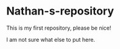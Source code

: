 # Nathan-s-repository

This is my first repository, 
please be nice!

I am not sure what else to put here.
